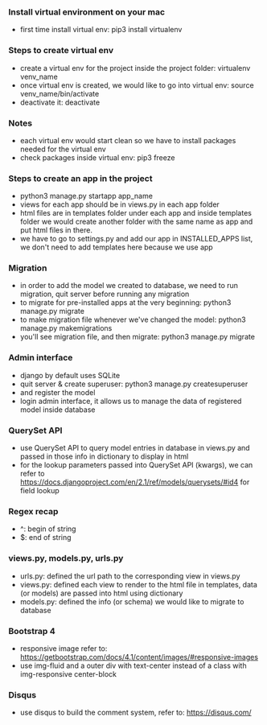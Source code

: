 ### Install virtual environment on your mac
* first time install virtual env: pip3 install virtualenv

### Steps to create virtual env
* create a virtual env for the project inside the project folder: virtualenv venv_name
* once virtual env is created, we would like to go into virtual env: source venv_name/bin/activate
* deactivate it: deactivate

### Notes
* each virtual env would start clean so we have to install packages needed for the virtual env
* check packages inside virtual env: pip3 freeze

### Steps to create an app in the project
* python3 manage.py startapp app_name
* views for each app should be in views.py in each app folder
* html files are in templates folder under each app and inside templates folder we would create another folder with the same name as app and put html files in there.
* we have to go to settings.py and add our app in INSTALLED_APPS list, we don't need to add templates here because we use app

### Migration
* in order to add the model we created to database, we need to run migration, quit server before running any migration
* to migrate for pre-installed apps at the very beginning: python3 manage.py migrate
* to make migration file whenever we've changed the model: python3 manage.py makemigrations
* you'll see migration file, and then migrate: python3 manage.py migrate

### Admin interface
* django by default uses SQLite
* quit server & create superuser: python3 manage.py createsuperuser
* and register the model
* login admin interface, it allows us to manage the data of registered model inside database

### QuerySet API
* use QuerySet API to query model entries in database in views.py and passed in those info in dictionary to display in html
* for the lookup parameters passed into QuerySet API (kwargs), we can refer to https://docs.djangoproject.com/en/2.1/ref/models/querysets/#id4 for field lookup

### Regex recap
* ^: begin of string
* $: end of string

### views.py, models.py, urls.py
* urls.py: defined the url path to the corresponding view in views.py
* views.py: defined each view to render to the html file in templates, data (or models) are passed into html using dictionary
* models.py: defined the info (or schema) we would like to migrate to database

### Bootstrap 4
* responsive image refer to: https://getbootstrap.com/docs/4.1/content/images/#responsive-images
* use img-fluid and a outer div with text-center instead of a class with img-responsive center-block

### Disqus
* use disqus to build the comment system, refer to: https://disqus.com/
